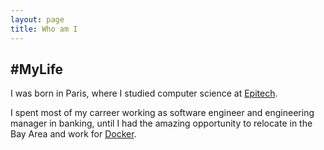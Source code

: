 ```yaml
---
layout: page
title: Who am I
---
```


## #MyLife

I was born in Paris, where I studied computer science at <a
href="http://www.epitech.eu">Epitech</a>.

I spent most of my carreer working as software engineer and engineering manager
in banking, until I had the amazing opportunity to relocate in the Bay Area and
work for <a href="https://docker.com">Docker</a>.
